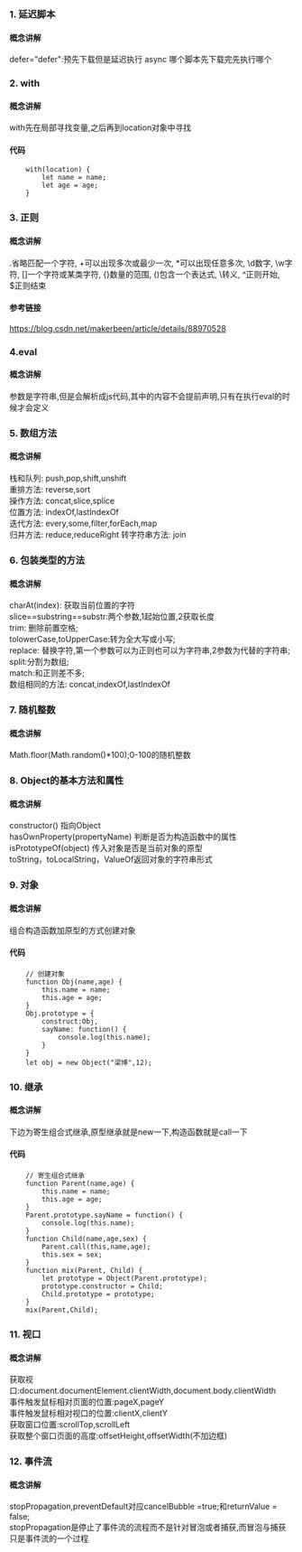 ### 1. 延迟脚本
#### 概念讲解
defer="defer":预先下载但是延迟执行
async 哪个脚本先下载完先执行哪个
### 2. with
#### 概念讲解
with先在局部寻找变量,之后再到location对象中寻找
#### 代码
		with(location) {
			let name = name;
			let age = age;
		}
### 3. 正则
#### 概念讲解
.省略匹配一个字符, +可以出现多次或最少一次, *可以出现任意多次, \d数字, \w字符, []一个字符或某类字符, {}数量的范围,  ()包含一个表达式, \转义, ^正则开始, $正则结束
#### 参考链接
https://blog.csdn.net/makerbeen/article/details/88970528
### 4.eval
#### 概念讲解
参数是字符串,但是会解析成js代码,其中的内容不会提前声明,只有在执行eval的时候才会定义
### 5. 数组方法
#### 概念讲解
栈和队列: push,pop,shift,unshift  
重排方法: reverse,sort  
操作方法: concat,slice,splice  
位置方法: indexOf,lastIndexOf  
迭代方法: every,some,filter,forEach,map  
归并方法: reduce,reduceRight
转字符串方法: join
### 6. 包装类型的方法
#### 概念讲解
charAt(index): 获取当前位置的字符  
slice==substring==substr:两个参数,1起始位置,2获取长度  
trim: 删除前置空格;  
tolowerCase,toUpperCase:转为全大写或小写;  
replace: 替换字符,第一个参数可以为正则也可以为字符串,2参数为代替的字符串;  
split:分割为数组;  
match:和正则差不多;  
数组相同的方法: concat,indexOf,lastIndexOf
### 7. 随机整数
#### 概念讲解
Math.floor(Math.random()*100);0-100的随机整数
### 8. Object的基本方法和属性
#### 概念讲解
constructor() 指向Object  
hasOwnProperty(propertyName) 判断是否为构造函数中的属性  
isPrototypeOf(object) 传入对象是否是当前对象的原型  
toString，toLocalString，ValueOf返回对象的字符串形式
### 9. 对象
#### 概念讲解
组合构造函数加原型的方式创建对象
#### 代码
		// 创建对象
		function Obj(name,age) {
			this.name = name;
			this.age = age;
		}
		Obj.prototype = {
			construct:Obj,
			sayName: function() {
				console.log(this.name);
			}
		}
		let obj = new Object("梁博",12);
	
### 10. 继承
#### 概念讲解
下边为寄生组合式继承,原型继承就是new一下,构造函数就是call一下
#### 代码
		// 寄生组合式继承
		function Parent(name,age) {
			this.name = name;
			this.age = age;
		}
		Parent.prototype.sayName = function() {
			console.log(this.name);
		} 
		function Child(name,age,sex) {
			Parent.call(this,name,age);
			this.sex = sex;
		}
		function mix(Parent, Child) {
			let prototype = Object(Parent.prototype);
			prototype.constructor = Child;
			Child.prototype = prototype;
		}
		mix(Parent,Child);

### 11. 视口
#### 概念讲解
获取视口:document.documentElement.clientWidth,document.body.clientWidth  
事件触发鼠标相对页面的位置:pageX,pageY  
事件触发鼠标相对视口的位置:clientX,clientY  
获取窗口位置:scrollTop,scrollLeft  
获取整个窗口页面的高度:offsetHeight,offsetWidth(不加边框)  
### 12. 事件流
#### 概念讲解
stopPropagation,preventDefault对应cancelBubble =true;和returnValue = false;  
stopPropagation是停止了事件流的流程而不是针对冒泡或者捕获,而冒泡与捕获只是事件流的一个过程
